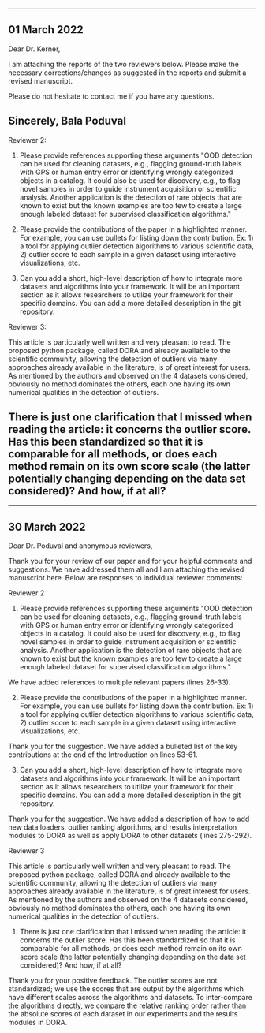--------------------------------------------------------------
 01 March 2022
--------------------------------------------------------------

Dear Dr. Kerner,

I am attaching the reports of the two reviewers below. Please make the necessary corrections/changes as suggested in the reports and submit a revised manuscript.

Please do not hesitate to contact me if you have any questions.

Sincerely,
Bala Poduval
-------------------------

Reviewer 2:

1) Please provide references supporting these arguments "OOD detection can be used for cleaning datasets, e.g., flagging ground-truth labels with GPS or human entry error or identifying wrongly categorized objects in a catalog. It could also be used for discovery, e.g., to flag novel samples in order to guide instrument acquisition or scientific analysis. Another application is the detection of rare objects that are known to exist but the known examples are too few to create a large enough labeled dataset for supervised classification algorithms."

2) Please provide the contributions of the paper in a highlighted manner. For example, you can use bullets for listing down the contribution. Ex: 1) a tool for applying outlier detection algorithms to various scientific data, 2) outlier score to each sample in a given dataset using interactive visualizations, etc.

3) Can you add a short, high-level description of how to integrate more datasets and algorithms into your framework. It will be an important section as it allows researchers to utilize your framework for their specific domains. You can add a more detailed description in the git repository.

Reviewer 3:

This article is particularly well written and very pleasant to read. The proposed python package, called DORA and already available to the scientific community, allowing the detection of outliers via many approaches already available in the literature, is of great interest for users. As mentioned by the authors and observed on the 4 datasets considered, obviously no method dominates the others, each one having its own numerical qualities in the detection of outliers.

There is just one clarification that I missed when reading the article: it concerns the outlier score. Has this been standardized so that it is comparable for all methods, or does each method remain on its own score scale (the latter potentially changing depending on the data set considered)? And how, if at all?
----------------


--------------------------------------------------------------
 30 March 2022
--------------------------------------------------------------

Dear Dr. Poduval and anonymous reviewers,

Thank you for your review of our paper and for your helpful comments and suggestions. We have addressed them all and I am attaching the revised manuscript here. Below are responses to individual reviewer comments:

Reviewer 2

1) Please provide references supporting these arguments "OOD detection can be used for cleaning datasets, e.g., flagging ground-truth labels with GPS or human entry error or identifying wrongly categorized objects in a catalog. It could also be used for discovery, e.g., to flag novel samples in order to guide instrument acquisition or scientific analysis. Another application is the detection of rare objects that are known to exist but the known examples are too few to create a large enough labeled dataset for supervised classification algorithms."

We have added references to multiple relevant papers (lines 26-33).

2) Please provide the contributions of the paper in a highlighted manner. For example, you can use bullets for listing down the contribution. Ex: 1) a tool for applying outlier detection algorithms to various scientific data, 2) outlier score to each sample in a given dataset using interactive visualizations, etc.

Thank you for the suggestion. We have added a bulleted list of the key contributions at the end of the Introduction on lines 53-61.

3) Can you add a short, high-level description of how to integrate more datasets and algorithms into your framework. It will be an important section as it allows researchers to utilize your framework for their specific domains. You can add a more detailed description in the git repository.

Thank you for the suggestion. We have added a description of how to add new data loaders, outlier ranking algorithms, and results interpretation modules to DORA as well as apply DORA to other datasets (lines 275-292).



Reviewer 3

This article is particularly well written and very pleasant to read. The proposed python package, called DORA and already available to the scientific community, allowing the detection of outliers via many approaches already available in the literature, is of great interest for users. As mentioned by the authors and observed on the 4 datasets considered, obviously no method dominates the others, each one having its own numerical qualities in the detection of outliers.

1) There is just one clarification that I missed when reading the article: it concerns the outlier score. Has this been standardized so that it is comparable for all methods, or does each method remain on its own score scale (the latter potentially changing depending on the data set considered)? And how, if at all?


Thank you for your positive feedback. The outlier scores are not standardized; we use the scores that are output by the algorithms which have different scales across the algorithms and datasets. To inter-compare the algorithms directly, we compare the relative ranking order rather than the absolute scores of each dataset in our experiments and the results modules in DORA.
